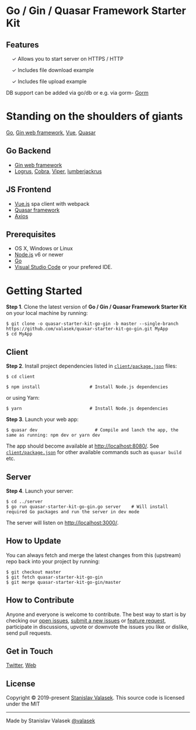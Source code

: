Go / Gin / Quasar Framework Starter Kit
==================

## Features

&nbsp; &nbsp; ✓ Allows you to start server on HTTPS / HTTP

&nbsp; &nbsp; ✓ Includes file download example

&nbsp; &nbsp; ✓ Includes file upload example

DB support can be added via go/db or e.g. via gorm- [Gorm](https://github.com/jinzhu/gorm)

# Standing on the shoulders of giants

[Go](https://golang.org/), [Gin web framework](https://github.com/gin-gonic), [Vue](https://vuejs.org/), [Quasar](https://quasar.dev/)

## Go Backend

- [Gin web framework](https://github.com/gin-gonic)
- [Logrus](https://github.com/sirupsen/logrus), [Cobra](https://github.com/spf13/cobra), [Viper](https://github.com/spf13/viper), [lumberjackrus](https://github.com/orandin/lumberjackrus)

## JS Frontend

- [Vue.js](https://vuejs.org/) spa client with webpack
- [Quasar framework](https://quasar.dev/)
- [Axios](https://github.com/axios/axios)

## Prerequisites

* OS X, Windows or Linux
* [Node.js](https://nodejs.org) v6 or newer
* [Go](https://golang.org/)
* [Visual Studio Code](https://code.visualstudio.com/) or your prefered IDE.

# Getting Started

**Step 1**. Clone the latest version of **Go / Gin / Quasar Framework Starter Kit** on your local machine by running:

```shell
$ git clone -o quasar-starter-kit-go-gin -b master --single-branch https://github.com/valasek/quasar-starter-kit-go-gin.git MyApp
$ cd MyApp
```

## Client

**Step 2**. Install project dependencies listed in [`client/package.json`](client/package.json) files: 

```shell
$ cd client
```

```shell
$ npm install                   # Install Node.js dependencies
```

or using Yarn:

```shell
$ yarn                          # Install Node.js dependencies
```

**Step 3**. Launch your web app:

```shell
$ quasar dev                      # Compile and lanch the app, the same as running: npm dev or yarn dev
```

The app should become available at [http://localhost:8080/](http://localhost:8080/). See [`client/package.json`](client/package.json) for other available commands such as `quasar build` etc.

## Server

**Step 4**. Launch your server: 

```shell
$ cd ../server
$ go run quasar-starter-kit-go-gin.go server    # Will install required Go packages and run the server in dev mode
```

The server will listen on [http://localhost:3000/](http://localhost:3000/).

## How to Update

You can always fetch and merge the latest changes from this (upstream) repo back into your project by running:

```shell
$ git checkout master
$ git fetch quasar-starter-kit-go-gin
$ git merge quasar-starter-kit-go-gin/master 
```

## How to Contribute

Anyone and everyone is welcome to contribute. The best way to start is by checking our [open issues](https://github.com/valasek/quasar-starter-kit-go-gin/issues), [submit a new issues](https://github.com/valasek/quasar-starter-kit-go-gin/issues/new?labels=bug) or [feature request](https://github.com/valasek/quasar-starter-kit-go-gin/issues/new?labels=enhancement), participate in discussions, upvote or downvote the issues you like or dislike, send pull requests.

## Get in Touch

[Twitter](https://twitter.com/valasek), [Web](https://twitter.com/valasek)

## License

Copyright © 2019-present [Stanislav Valasek](https://valasek.wordpress.com). This source code is licensed under the MIT

---
Made by Stanislav Valasek [@valasek](https://twitter.com/valasek)
